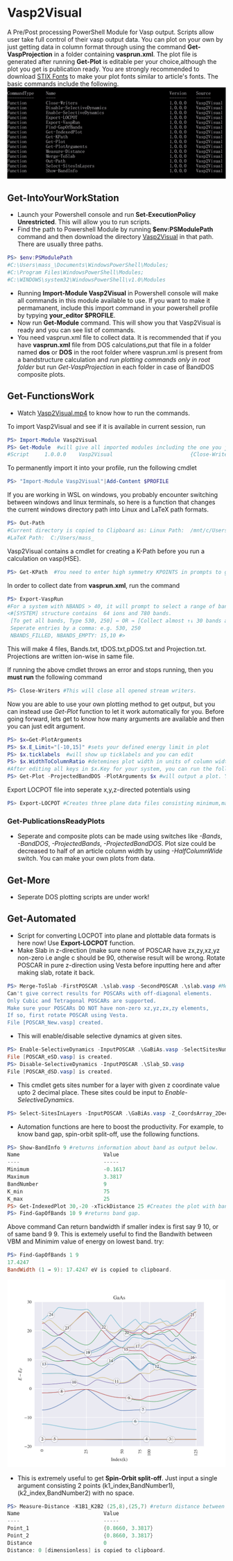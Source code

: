 # Vasp2Visual
A Pre/Post processing PowerShell Module for Vasp output. Scripts allow user take full control of their vasp output data. You can plot on your own by just getting data in column format through using the command **Get-VaspProjection** in a folder containing **vasprun.xml**. The plot file is generated after running **Get-Plot** is editable per your choice,although the plot you get is publication ready. You are strongly recommended to download [STIX Fonts](https://www.stixfonts.org/) to make your plot fonts similar to article's fonts. The basic commands include the following.
![CommandsList](Commands.jpg)
## Get-IntoYourWorkStation
- Launch your Powershell console and run **Set-ExecutionPolicy Unrestricted**. This will allow you to run scripts.
- Find the path to Powershell Module by running **$env:PSModulePath** command and then download the directory [Vasp2Visual](Vasp2Visual) in that path. There are usually three paths.
```powershell
PS> $env:PSModulePath
#C:\Users\mass_\Documents\WindowsPowerShell\Modules;
#C:\Program Files\WindowsPowerShell\Modules;
#C:\WINDOWS\system32\WindowsPowerShell\v1.0\Modules
```
- Running **Import-Module Vasp2Visual** in Powershell console will make all commands in this module available to use. If you want to make it permamanent, include this import command in your powershell profile by typying **your_editor $PROFILE**.
- Now run **Get-Module** command. This will show you that Vasp2Visual is ready and you can see list of commands.
- You need vasprun.xml file to collect data. It is recommended that if you have **vasprun.xml** file from DOS calculations,put that file in a folder named **dos** or **DOS** in the root folder where vasprun.xml is present from a bandstructure calculation and *run plotting commands only in root folder* but run *Get-VaspProjection* in each folder in case of BandDOS composite plots.
## Get-FunctionsWork
- Watch [Vasp2Visual.mp4](Vasp2Visual.mp4) to know how to run the commands.

To import Vasp2Visual and see if it is available in current session, run
```powershell
PS> Import-Module Vasp2Visual
PS> Get-Module  #will give all imported modules including the one you just imported
#Script     1.0.0.0    Vasp2Visual                         {Close-Writers, Get-KPath, Get-Plot, Get-PlotArguments...}
```
To permanently import it into your profile, run the following cmdlet
```powershell
PS> "Import-Module Vasp2Visual"|Add-Content $PROFILE
```
If you are working in WSL on windows, you probably encounter switching between windows and linux terminals, so here is a function that changes the current windows directory path into Linux and LaTeX path formats.
```powershell
PS> Out-Path
#Current directory is copied to Clipboard as: Linux Path:  /mnt/c/Users/mass_
#LaTeX Path:  C:/Users/mass_
```
Vasp2Visual contains a cmdlet for creating a K-Path before you run a calculation on vasp(HSE).
```powershell
PS> Get-KPath  #You need to enter high symmetry KPOINTS in prompts to get path.
```
In order to collect date from **vasprun.xml**, run the command
```powershell
PS> Export-VaspRun
#For a system with NBANDS > 40, it will prompt to select a range of bands
<#[SYSTEM] structure contains  64 ions and 780 bands.           
 [To get all bands, Type 530, 250] ⇚ OR ⇛ [Collect almost ↑↓ 30 bands around VBM]
 Seperate entries by a comma: e.g. 530, 250                         
 NBANDS_FILLED, NBANDS_EMPTY: 15,10 #>
```
This will make 4 files, Bands.txt, tDOS.txt,pDOS.txt and Projection.txt. Projections are written ion-wise in same file. 

If running the above cmdlet throws an error and stops running, then you **must run** the following command
```powershell
PS> Close-Writers #This will close all opened stream writers. 
```
Now you are able to use your own plotting method to get output, but you can instead use *Get-Plot* function to let it work automatically for you. Before going forward, lets get to know how many arguments are available and then you can just edit argument.
```powershell
PS> $x=Get-PlotArguments
PS> $x.E_Limit="[-10,15]" #sets your defined energy limit in plot
PS> $x.ticklabels  #will show up ticklabels and you can edit
PS> $x.WidthToColumnRatio #detemines plot width in units of column width of article.
#After editing all keys in $x.Key for your system, you can run the following cmdlet to get plot
PS> Get-Plot -ProjectedBandDOS -PlotArguments $x #will output a plot. You can add -HalfColumnWide switch to make small size plots.
```
Export LOCPOT file into seperate x,y,z-directed potentials using
```powershell
PS> Export-LOCPOT #Creates three plane data files consisting minimum,maximum and average potential in each direction.
```
### Get-PublicationsReadyPlots
- Seperate and composite plots can be made using switches like *-Bands*, *-BandDOS*, *-ProjectedBands*, *-ProjectedBandDOS*. Plot size could be decreased to half of an article column width by using *-HalfColumnWide* switch. You can make your own plots from data.
## Get-More
- Seperate DOS plotting scripts are under work!
## Get-Automated
- Script for converting LOCPOT into plane and plottable data formats is here now! Use **Export-LOCPOT** function.
- Make Slab in z-direction (make sure none of POSCAR have zx,zy,xz,yz non-zero i.e angle c should be 90, otherwise result will be wrong. Rotate POSCAR in pure z-direction using Vesta before inputting here and after making slab, rotate it back.
```powershell
PS> Merge-ToSlab -FirstPOSCAR .\slab.vasp -SecondPOSCAR .\slab.vasp #Merges two POSCARS in z-direction
Can't give correct results for POSCARs with off-diagonal elements.
Only Cubic and Tetragonal POSCARs are supported.
Make sure your POSCARs DO NOT have non-zero xz,yz,zx,zy elements,
If so, first rotate POSCAR using Vesta.
File [POSCAR_New.vasp] created.
```
- This will enable/disable selective dynamics at given sites.
```powershell
PS> Enable-SelectiveDynamics -InputPOSCAR .\GaBiAs.vasp -SelectSitesNumber 1,2,5
File [POSCAR_eSD.vasp] is created.
PS> Disable-SelectiveDynamics -InputPOSCAR .\Slab_SD.vasp
File [POSCAR_dSD.vasp] is created.
```
- This cmdlet gets sites number for a layer with given z coordinate value upto 2 decimal place. These sites could be input to *Enable-SelectiveDynamics*.
```powershell
PS> Select-SitesInLayers -InputPOSCAR .\GaBiAs.vasp -Z_CoordsArray_2Decimal 0,00,0.25
```
- Automation functions are here to boost the productivity. For example, to know band gap, spin-orbit split-off, use the following functions.
```powershell
PS> Show-BandInfo 9 #returns information about band as output below.
Name                           Value                                           
----                           -----                                           
Minimum                        -0.1617                                         
Maximum                        3.3817                                          
BandNumber                     9                                               
K_min                          75                                              
K_max                          25
PS> Get-IndexedPlot 30,-20 -xTickDistance 25 #Creates the plot with bands and k-point indexed as givnen in figure below.
PS> Find-GapOfBands 10 9 #returns band gap. 
```
Above command Can return bandwidth if smaller index is first say 9 10, or of same band 9 9. This is extemely useful to find the Bandwith between VBM and Minimim value of energy on lowest band. try:
```powershell
PS> Find-GapOfBands 1 9
17.4247
BandWidth (1 → 9): 17.4247 eV is copied to clipboard.
```
![IndexedPlot](IndexedPlot.svg)
- This is extremely useful to get **Spin-Orbit split-off**. Just input a single argument consisting 2 points (k1_index,BandNumber1),(k2_index,BandNumber2) with no space.
```powershell
PS> Measure-Distance -K1B1_K2B2 (25,8),(25,7) #return distance between any two points on k-E plane. Below is return of Above command.
Name                           Value                                           
----                           -----                                           
Point_1                        {0.8660, 3.3817}                                
Point_2                        {0.8660, 3.3817}                                
Distance                       0                                               
Distance: 0 [dimensionless] is copied to clipboard.
```

